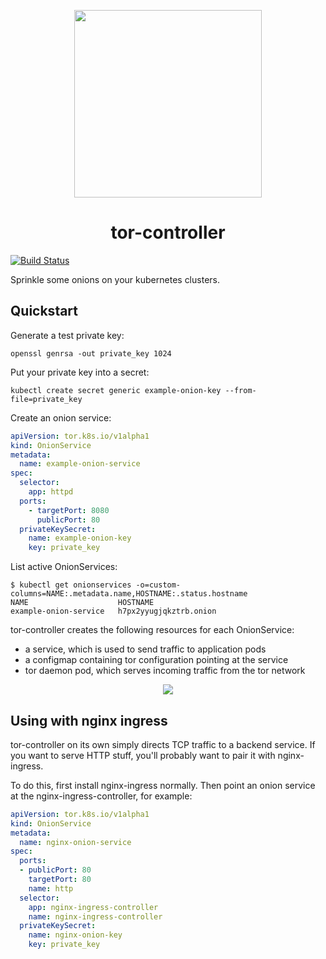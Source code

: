 <p align="center">
  <img height="300" src="https://sr.ht/2mc0.png">
</p>

<h1 align="center">tor-controller</h1>

[![Build Status](https://img.shields.io/travis-ci/kragniz/tor-controller.svg?style=flat-square)](https://travis-ci.org/kragniz/tor-controller)

Sprinkle some onions on your kubernetes clusters.

Quickstart
----------

Generate a test private key:

    openssl genrsa -out private_key 1024

Put your private key into a secret:

    kubectl create secret generic example-onion-key --from-file=private_key

Create an onion service:

```yaml
apiVersion: tor.k8s.io/v1alpha1
kind: OnionService
metadata:
  name: example-onion-service
spec:
  selector:
    app: httpd
  ports:
    - targetPort: 8080
      publicPort: 80
  privateKeySecret:
    name: example-onion-key
    key: private_key
```

List active OnionServices:

```
$ kubectl get onionservices -o=custom-columns=NAME:.metadata.name,HOSTNAME:.status.hostname
NAME                    HOSTNAME
example-onion-service   h7px2yyugjqkztrb.onion
```

tor-controller creates the following resources for each OnionService:

- a service, which is used to send traffic to application pods
- a configmap containing tor configuration pointing at the service
- tor daemon pod, which serves incoming traffic from the tor network

<p align="center">
  <img src="https://sr.ht/6WbX.png">
</p>

Using with nginx ingress
------------------------

tor-controller on its own simply directs TCP traffic to a backend service.
If you want to serve HTTP stuff, you'll probably want to pair it with nginx-ingress.

To do this, first install nginx-ingress normally. Then point an onion service
at the nginx-ingress-controller, for example:

```yaml
apiVersion: tor.k8s.io/v1alpha1
kind: OnionService
metadata:
  name: nginx-onion-service
spec:
  ports:
  - publicPort: 80
    targetPort: 80
    name: http
  selector:
    app: nginx-ingress-controller
    name: nginx-ingress-controller
  privateKeySecret:
    name: nginx-onion-key
    key: private_key
```
